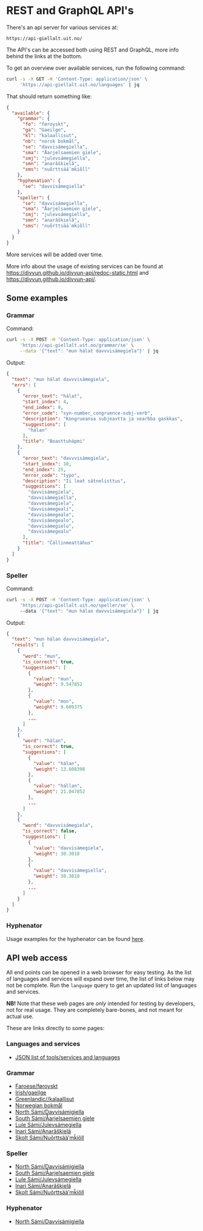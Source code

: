 # REST and GraphQL API's

There's an api server for various services at:

```
https://api-giellalt.uit.no/
```

The API's can be accessed both using REST and GraphQL, more info behind the links at the bottom.

To get an overview over available services, run the following command:

```sh
curl -s -X GET -H 'Content-Type: application/json' \
     'https://api-giellalt.uit.no/languages' | jq
```

That should return something like:

```json
{
  "available": {
    "grammar": {
      "fo": "føroyskt",
      "ga": "Gaeilge",
      "kl": "kalaallisut",
      "nb": "norsk bokmål",
      "se": "davvisámegiella",
      "sma": "Åarjelsaemien gïele",
      "smj": "julevsámegiella",
      "smn": "anarâškielâ",
      "sms": "nuõrttsääʹmǩiõll"
    },
    "hyphenation": {
      "se": "davvisámegiella"
    },
    "speller": {
      "se": "davvisámegiella",
      "sma": "Åarjelsaemien gïele",
      "smj": "julevsámegiella",
      "smn": "anarâškielâ",
      "sms": "nuõrttsääʹmǩiõll"
    }
  }
}
```

More services will be added over time.

More info about the usage of existing services can be found at
<https://divvun.github.io/divvun-api/redoc-static.html> and
<https://divvun.github.io/divvun-api/>.

## Some examples

### Grammar

Command:

```sh
curl -s -X POST -H 'Content-Type: application/json' \
     'https://api-giellalt.uit.no/grammar/se' \
     --data '{"text": "mun hálat davvvisámegiela"}' | jq
```

Output:

```json
{
  "text": "mun hálat davvvisámegiela",
  "errs": [
    {
      "error_text": "hálat",
      "start_index": 4,
      "end_index": 9,
      "error_code": "syn-number_congruence-subj-verb",
      "description": "Kongrueansa subjeavtta ja vearbba gaskkas",
      "suggestions": [
        "hálan"
      ],
      "title": "Boasttuhápmi"
    },
    {
      "error_text": "davvvisámegiela",
      "start_index": 10,
      "end_index": 25,
      "error_code": "typo",
      "description": "Ii leat sátnelisttus",
      "suggestions": [
        "davvisámegiela",
        "davvisámegiella",
        "davvesámegiela",
        "davvisámegeali",
        "davvisámegeale",
        "davvisámegealo",
        "davvisámegielu",
        "davvisámegealu"
      ],
      "title": "Čállinmeattáhus"
    }
  ]
}
```

### Speller

Command:

```sh
curl -s -X POST -H 'Content-Type: application/json' \
     'https://api-giellalt.uit.no/speller/se' \    
     --data '{"text": "mun hálan davvvisámegiela"}' | jq
```

Output:

```json
{
  "text": "mun hálan davvvisámegiela",
  "results": [
    {
      "word": "mun",
      "is_correct": true,
      "suggestions": [
        {
          "value": "mun",
          "weight": 9.547852
        },
        {
          "value": "mon",
          "weight": 9.609375
        },
        ...
      ]
    },
    {
      "word": "hálan",
      "is_correct": true,
      "suggestions": [
        {
          "value": "hálan",
          "weight": 13.608398
        },
        {
          "value": "hállan",
          "weight": 21.047852
        },
        ...
      ]
    },
    {
      "word": "davvvisámegiela",
      "is_correct": false,
      "suggestions": [
        {
          "value": "davvisámegiela",
          "weight": 30.3018
        },
        {
          "value": "davvisámegiella",
          "weight": 38.3018
        },
        ...
      ]
    }
  ]
}
```

### Hyphenator

Usage examples for the hyphenator can be found [here](/proof/hyph/API-hyphenation.html).

## API web access

All end points can be opened in a web browser for easy testing. As the list of languages and services will expand over time, the list of links below may not be complete. Run the `language` query to get an updated list of languages and services.

__NB!__ Note that these web pages are _only_ intended for testing by developers, not for real usage. They are completely bare-bones, and not meant for actual use.

These are links directly to some pages:

### Languages and services

- [JSON list of tools/services and languages](https://api-giellalt.uit.no/languages)

### Grammar

- [Faroese/føroyskt](https://api-giellalt.uit.no/grammar/fo)
- [Irish/gaeilge](https://api-giellalt.uit.no/grammar/ga)
- [Greenlandic//kalaallisut](https://api-giellalt.uit.no/grammar/kl)
- [Norwegian bokmål](https://api-giellalt.uit.no/grammar/nb)
- [North Sámi/Davvisámigiella](https://api-giellalt.uit.no/grammar/se)
- [South Sámi/Åarjelsaemien gïele](https://api-giellalt.uit.no/grammar/sma)
- [Lule Sámi/Julevsámegiella](https://api-giellalt.uit.no/grammar/smj)
- [Inari Sámi/Anarâškielâ](https://api-giellalt.uit.no/grammar/smn)
- [Skolt Sámi/Nuõrttsääʹmǩiõll](https://api-giellalt.uit.no/grammar/sms)

### Speller

- [North Sámi/Davvisámigiella](https://api-giellalt.uit.no/speller/se)
- [South Sámi/Åarjelsaemien gïele](https://api-giellalt.uit.no/speller/sma)
- [Lule Sámi/Julevsámegiella](https://api-giellalt.uit.no/speller/smj)
- [Inari Sámi/Anarâškielâ](https://api-giellalt.uit.no/speller/smn)
- [Skolt Sámi/Nuõrttsääʹmǩiõll](https://api-giellalt.uit.no/speller/sms)

### Hyphenator

- [North Sámi/Davvisámigiella](https://api-giellalt.uit.no/hyphenation/se)

